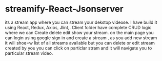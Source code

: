 # streamify-React-Jsonserver
its a stream app where you can stream your dekstop videose. I have build it using React, Redux, Axios, Jlint,. Client folder have complete CRUD logic where we can Create delete edit show your stream.
on the main page you can login using google sign in and create a stream , as you add new stream it will shoe=w list of all streams available but you can delete or edit stream created by you 
you can click on particlar stram and it will navigate you to particular stream video.
